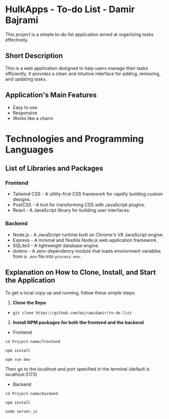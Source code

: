 # HulkApps - To-do List - Damir Bajrami
This project is a simple to-do list application aimed at organizing tasks effectively.

## Short Description

This is a web application designed to help users manage their tasks efficiently. It provides a clean and intuitive interface for adding, removing, and updating tasks.

## Application's Main Features

-   Easy to use
-   Responsive
- Works like a charm

# Technologies and Programming Languages


## List of Libraries and Packages

### Frontend

-   Tailwind CSS - A utility-first CSS framework for rapidly building custom designs.
-   PostCSS - A tool for transforming CSS with JavaScript plugins.
-   React - A JavaScript library for building user interfaces.

### Backend

-   Node.js - A JavaScript runtime built on Chrome's V8 JavaScript engine.
-   Express - A minimal and flexible Node.js web application framework.
-   SQLite3 - A lightweight database engine.
-   dotenv - A zero-dependency module that loads environment variables from a `.env` file into `process.env`.

## Explanation on How to Clone, Install, and Start the Application

To get a local copy up and running, follow these simple steps:

1.  **Clone the Repo**
-  `git clone https://github.com/bajramidamir/to-do-list` 
    
2. **Install NPM packages for both the frontend and the backend**
- Frontend
  
`cd Project-name/frontend`

`npm install`

`npm run dev`

Then go to the localhost and port specified in the terminal (default is localhost:5173)

- Backend
  
`cd Project-name/backend`

`npm install`

`node server.js`

